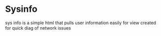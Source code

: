 # Sysinfo
sys info is a simple html that pulls user information easily for view created for quick diag of network issues 
